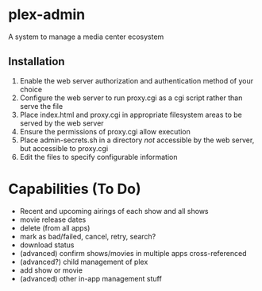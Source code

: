 # plex-admin

A system to manage a media center ecosystem

## Installation

1. Enable the web server authorization and authentication method of your choice
1. Configure the web server to run proxy.cgi as a cgi script rather than serve the file
1. Place index.html and proxy.cgi in appropriate filesystem areas to be served by the web server
1. Ensure the permissions of proxy.cgi allow execution
1. Place admin-secrets.sh in a directory _not_ accessible by the web server, but accessible to proxy.cgi
1. Edit the files to specify configurable information

# Capabilities (To Do)

- Recent and upcoming airings of each show and all shows
- movie release dates
- delete (from all apps)
- mark as bad/failed, cancel, retry, search?
- download status
- (advanced) confirm shows/movies in multiple apps cross-referenced
- (advanced?) child management of plex
- add show or movie
- (advanced) other in-app management stuff
